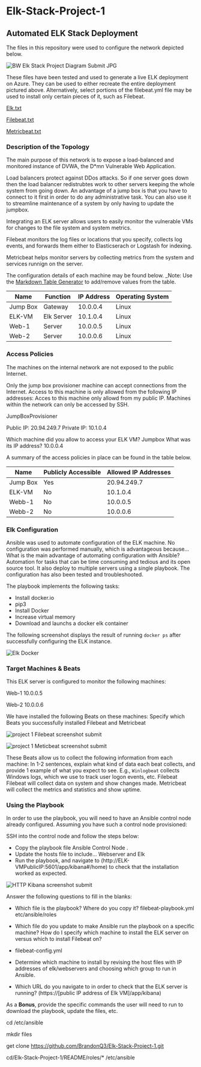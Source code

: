 # Elk-Stack-Project-1

## Automated ELK Stack Deployment

The files in this repository were used to configure the network depicted below.

![BW Elk Stack Project Diagram Submit JPG](https://user-images.githubusercontent.com/84944319/133934596-47d57c29-96cc-4cb4-b0c4-080f70454bcb.jpg)




These files have been tested and used to generate a live ELK deployment on Azure. They can be used to either recreate the entire deployment pictured above. Alternatively, select portions of the filebeat.yml file may be used to install only certain pieces of it, such as Filebeat.

[Elk.txt](https://github.com/BrandonQ3/Elk-Stack-Project-1/files/7198699/Elk.txt)

[Filebeat.txt](https://github.com/BrandonQ3/Elk-Stack-Project-1/files/7198712/Filebeat.txt)

[Metricbeat.txt](https://github.com/BrandonQ3/Elk-Stack-Project-1/files/7198718/Metricbeat.txt)



### Description of the Topology

The main purpose of this network is to expose a load-balanced and monitored instance of DVWA, the D*mn Vulnerable Web Application.

Load balancers protect against DDos attacks. So if one server goes down then the load balancer redistrubtes work to other servers keeping the whole system from going down. An advantage of a jump box is that you have to connect to it first in order to do any administrative task. You can also use it to streamline maintenance of a system by only having to update the jumpbox.

Integrating an ELK server allows users to easily monitor the vulnerable VMs for changes to the file system and system metrics.

Filebeat monitors the log files or locations that you specify, collects log events, and forwards them either to Elasticserach or Logstash for indexing.

Metricbeat helps monitor servers by collecting metrics from the system and services runnign on the server.


The configuration details of each machine may be found below.
_Note: Use the [Markdown Table Generator](http://www.tablesgenerator.com/markdown_tables) to add/remove values from the table.

| Name     | Function | IP Address | Operating System |
|----------|----------|------------|------------------|
| Jump Box | Gateway  | 10.0.0.4   | Linux            |
| ELK-VM      | Elk Server| 10.1.0.4   | Linux            |
| Web-1    | Server| 10.0.0.5   | Linux            |
| Web-2    | Server | 10.0.0.6   | Linux            |

### Access Policies

The machines on the internal network are not exposed to the public Internet. 

Only the jump box provisioner machine can accept connections from the Internet. Access to this machine is only allowed from the following IP addresses:
Acces to this machine only allowd from my public IP.
Machines within the network can only be accessed by SSH.

JumpBoxProvisioner

Public IP: 20.94.249.7
Private IP: 10.1.0.4

Which machine did you allow to access your ELK VM? Jumpbox What was its IP address? 10.0.0.4

A summary of the access policies in place can be found in the table below.

| Name     | Publicly Accessible | Allowed IP Addresses |
|----------|---------------------|----------------------|
| Jump Box | Yes                 |  20.94.249.7        |
| ELK-VM      | No                  | 10.1.0.4             |
| Webb-1   | No                  | 10.0.0.5             |
| Webb-2   | No                  | 10.0.0.6             |

### Elk Configuration

Ansible was used to automate configuration of the ELK machine. No configuration was performed manually, which is advantageous because...
What is the main advantage of automating configuration with Ansible? Automation for tasks that can be time consuming and tedious and its open source tool. It also deploy to multiple servers using a single playbook. The configuration has also been tested and troubleshooted.

The playbook implements the following tasks:
- Install docker.io
- pip3
- Install Docker 
- Increase virtual memory
- Download and launchs a docker elk container

The following screenshot displays the result of running `docker ps` after successfully configuring the ELK instance.

![Elk Docker](https://user-images.githubusercontent.com/84944319/133934950-3b1bf030-3aa5-4db6-b066-bbe7f42f15a1.jpg)



### Target Machines & Beats
This ELK server is configured to monitor the following machines:

Web-1 10.0.0.5 

Web-2 10.0.0.6

We have installed the following Beats on these machines:
Specify which Beats you successfully installed Filebeat and Metricbeat

![project 1 Filebeat screenshot submit](https://user-images.githubusercontent.com/84944319/133935162-320423b2-62d9-405a-904c-21cfc2c7d76c.jpg)

![project 1 Meticbeat screenshot submit](https://user-images.githubusercontent.com/84944319/133935181-25e4b2c2-080c-487f-a752-9986212dcb3f.jpg)



These Beats allow us to collect the following information from each machine:
In 1-2 sentences, explain what kind of data each beat collects, and provide 1 example of what you expect to see. E.g., `Winlogbeat` collects Windows logs, which we use to track user logon events, etc. Filebeat Filebeat will collect data on system and show changes made. Metricbeat will collect the metrics and statistics and show uptime.

### Using the Playbook
In order to use the playbook, you will need to have an Ansible control node already configured. Assuming you have such a control node provisioned: 

SSH into the control node and follow the steps below:
- Copy the playbook file Ansible Control Node .
- Update the hosts file to include... Webserver and Elk 
- Run the playbook, and navigate to (http://ELK-VMPublicIP:5601/app/kibana#/home) to check that the installation worked as expected.

![HTTP Kibana screenshot submit](https://user-images.githubusercontent.com/84944319/133935029-e9016e6d-94bc-4816-b88f-b0bc975cca50.jpg)


Answer the following questions to fill in the blanks:
- Which file is the playbook? Where do you copy it? filebeat-playbook.yml etc/ansible/roles
- Which file do you update to make Ansible run the playbook on a specific machine? How do I specify which machine to install the ELK server on versus which to install Filebeat on? 
-  filebeat-config.yml
-  Determine which machine to install by revising the host files with IP addresses of elk/webservers and choosing which group to run in Ansible.

- Which URL do you navigate to in order to check that the ELK server is running? (https://[public IP address of Elk VM]/app/kibana)

As a **Bonus**, provide the specific commands the user will need to run to download the playbook, update the files, etc.

cd /etc/ansible

mkdir files

get clone https://github.com/BrandonQ3/Elk-Stack-Project-1.git

cd/Elk-Stack-Project-1/README/roles/* /etc/ansible
